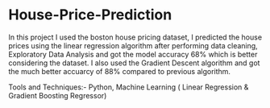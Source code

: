 # House-Price-Prediction
In this project I used the boston house pricing dataset, I predicted the house prices using the linear regression algorithm after performing data cleaning, Exploratory Data Analysis and got the model accuracy 68% which is better considering the dataset. I also used the Gradient Descent algorithm and got the much better accuarcy of 88% compared to previous algorithm.

Tools and Techniques:- Python, Machine Learning ( Linear Regression & Gradient Boosting Regressor)
